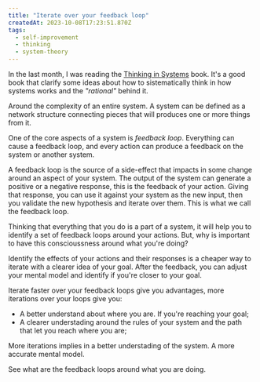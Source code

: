 ```yaml
---
title: "Iterate over your feedback loop"
createdAt: 2023-10-08T17:23:51.870Z
tags:
  - self-improvement
  - thinking
  - system-theory
---
```


In the last month, I was reading the [Thinking in Systems](https://www.amazon.com/Thinking-Systems-Donella-H-Meadows/dp/1603580557) book.
It's a good book that clarify some ideas about how to sistematically think
in how systems works and the _"rational"_ behind it.

Around the complexity of an entire system. A system can be defined as a network
structure connecting pieces that will produces one or more things from it.

One of the core aspects of a system is _feedback loop_. Everything can cause a
feedback loop, and every action can produce a feedback on the system or another
system.

A feedback loop is the source of a side-effect that impacts in some change around
an aspect of your system. The output of the system can generate a positive or a negative
response, this is the feedback of your action. Giving that response, you can use it against
your system as the new input, then you validate the new hypothesis and iterate over them.
This is what we call the feedback loop.

Thinking that everything that you do is a part of a system, it will help you to
identify a set of feedback loops around your actions. But, why is important to
have this conscioussness around what you're doing?

Identify the effects of your actions and their responses is a cheaper way to
iterate with a clearer idea of your goal. After the feedback, you can adjust
your mental model and identify if you're closer to your goal.

Iterate faster over your feedback loops give you advantages, more iterations over
your loops give you:

- A better understand about where you are. If you're reaching your goal;
- A clearer understading around the rules of your system and the path that let you reach where you are;

More iterations implies in a better understading of the system. A more accurate
mental model.

See what are the feedback loops around what you are doing.
